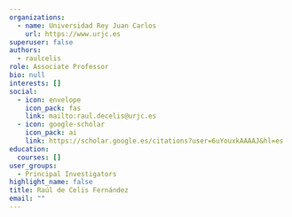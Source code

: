 ```yaml
---
organizations:
  - name: Universidad Rey Juan Carlos
    url: https://www.urjc.es
superuser: false
authors:
  - raulcelis
role: Associate Professor
bio: null
interests: []
social:
  - icon: envelope
    icon_pack: fas
    link: mailto:raul.decelis@urjc.es
  - icon: google-scholar
    icon_pack: ai
    link: https://scholar.google.es/citations?user=6uYouxkAAAAJ&hl=es
education:
  courses: []
user_groups:
  - Principal Investigators
highlight_name: false
title: Raúl de Celis Fernández
email: ""
---
```

